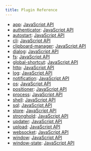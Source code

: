 ```yaml
---
title: Plugin Reference
---
```


- [app](app): [JavaScript API](app/js)
- [authenticator](authenticator): [JavaScript API](authenticator/js)
- [autostart](autostart): [JavaScript API](autostart/js)
- [cli](cli): [JavaScript API](cli/js)
- [clipboard-manager](clipboard-manager): [JavaScript API](clipboard-manager/js)
- [dialog](dialog): [JavaScript API](dialog/js)
- [fs](fs): [JavaScript API](fs/js)
- [global-shortcut](global-shortcut): [JavaScript API](global-shortcut/js)
- [http](http): [JavaScript API](http/js)
- [log](log): [JavaScript API](log/js)
- [notification](notification): [JavaScript API](notification/js)
- [os](os): [JavaScript API](os/js)
- [positioner](positioner): [JavaScript API](positioner/js)
- [process](process): [JavaScript API](process/js)
- [shell](shell): [JavaScript API](shell/js)
- [sql](sql): [JavaScript API](sql/js)
- [store](store): [JavaScript API](store/js)
- [stronghold](stronghold): [JavaScript API](stronghold/js)
- [updater](updater): [JavaScript API](updater/js)
- [upload](upload): [JavaScript API](upload/js)
- [websocket](websocket): [JavaScript API](websocket/js)
- [window](window): [JavaScript API](window/js)
- [window-state](window-state): [JavaScript API](window-state/js)
